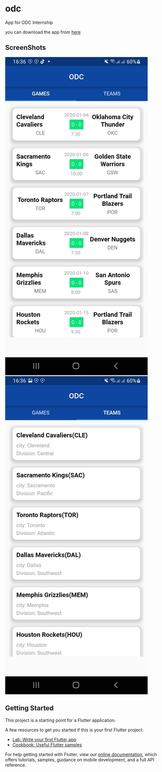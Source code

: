 # odc

App for ODC Internship

you can download the app from [here](https://github.com/dagemtsehay1/odc/releases/download/1.0/app-release.apk)

## ScreenShots

![screenshot2](https://github.com/dagemtsehay1/odc/blob/main/screenshots/2.jpg)  
![screenshot1](https://github.com/dagemtsehay1/odc/blob/main/screenshots/1.jpg)

## Getting Started

This project is a starting point for a Flutter application.

A few resources to get you started if this is your first Flutter project:

- [Lab: Write your first Flutter app](https://flutter.dev/docs/get-started/codelab)
- [Cookbook: Useful Flutter samples](https://flutter.dev/docs/cookbook)

For help getting started with Flutter, view our
[online documentation](https://flutter.dev/docs), which offers tutorials,
samples, guidance on mobile development, and a full API reference.
